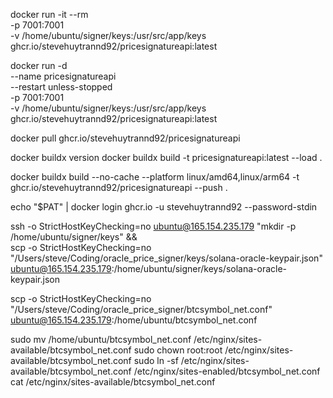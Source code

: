 docker run -it --rm \
  -p 7001:7001 \
  -v /home/ubuntu/signer/keys:/usr/src/app/keys \
  ghcr.io/stevehuytrannd92/pricesignatureapi:latest



docker run -d \
  --name pricesignatureapi \
  --restart unless-stopped \
  -p 7001:7001 \
  -v /home/ubuntu/signer/keys:/usr/src/app/keys \
  ghcr.io/stevehuytrannd92/pricesignatureapi:latest




docker pull ghcr.io/stevehuytrannd92/pricesignatureapi

docker buildx version
docker buildx build -t pricesignatureapi:latest  --load .

docker buildx build --no-cache --platform linux/amd64,linux/arm64 -t ghcr.io/stevehuytrannd92/pricesignatureapi  --push .

echo "$PAT" | docker login ghcr.io -u stevehuytrannd92 --password-stdin

ssh -o StrictHostKeyChecking=no ubuntu@165.154.235.179 "mkdir -p /home/ubuntu/signer/keys" && \
scp -o StrictHostKeyChecking=no "/Users/steve/Coding/oracle_price_signer/keys/solana-oracle-keypair.json" ubuntu@165.154.235.179:/home/ubuntu/signer/keys/solana-oracle-keypair.json

scp -o StrictHostKeyChecking=no "/Users/steve/Coding/oracle_price_signer/btcsymbol_net.conf" ubuntu@165.154.235.179:/home/ubuntu/btcsymbol_net.conf

sudo mv /home/ubuntu/btcsymbol_net.conf /etc/nginx/sites-available/btcsymbol_net.conf
sudo chown root:root /etc/nginx/sites-available/btcsymbol_net.conf
sudo ln -sf /etc/nginx/sites-available/btcsymbol_net.conf /etc/nginx/sites-enabled/btcsymbol_net.conf
cat /etc/nginx/sites-available/btcsymbol_net.conf
